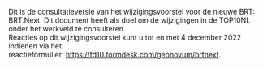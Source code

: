 Dit is de consultatieversie van het wijzigingsvoorstel voor de nieuwe BRT:
BRT.Next. Dit document heeft als doel om de wijzigingen in de TOP10NL onder het
werkveld te consulteren.  
Reacties op dit wijzigingsvoorstel kunt u tot en met 4 december 2022 indienen
via het reactieformulier: <https://fd10.formdesk.com/geonovum/brtnext>.
